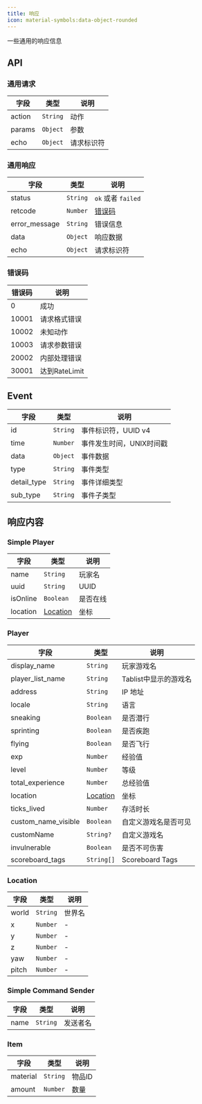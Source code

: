 ```yaml
---
title: 响应
icon: material-symbols:data-object-rounded
---
```


一些通用的响应信息

## API

### 通用请求

| 字段   | 类型     | 说明       |
| ------ | -------- | ---------- |
| action | `String` | 动作       |
| params | `Object` | 参数       |
| echo   | `Object` | 请求标识符 |

### 通用响应

| 字段          | 类型     | 说明               |
| ------------- | -------- | ------------------ |
| status        | `String` | `ok` 或者 `failed` |
| retcode       | `Number` | [错误码](#错误码)  |
| error_message | `String` | 错误信息           |
| data          | `Object` | 响应数据           |
| echo          | `Object` | 请求标识符         |

### 错误码

| 错误码 | 说明          |
| ------ | ------------- |
| 0      | 成功          |
| 10001  | 请求格式错误  |
| 10002  | 未知动作      |
| 10003  | 请求参数错误  |
| 20002  | 内部处理错误  |
| 30001  | 达到RateLimit |

## Event
| 字段        | 类型     | 说明                     |
| ----------- | -------- | ------------------------ |
| id          | `String` | 事件标识符，UUID v4      |
| time        | `Number` | 事件发生时间，UNIX时间戳 |
| data        | `Object` | 事件数据                 |
| type        | `String` | 事件类型                 |
| detail_type | `String` | 事件详细类型             |
| sub_type    | `String` | 事件子类型               |

## 响应内容

### Simple Player
| 字段     | 类型                  | 说明     |
| -------- | --------------------- | -------- |
| name     | `String`              | 玩家名   |
| uuid     | `String`              | UUID     |
| isOnline | `Boolean`             | 是否在线 |
| location | [Location](#location) | 坐标     |

### Player

| 字段                | 类型                  | 说明                  |
| ------------------- | --------------------- | --------------------- |
| display_name        | `String`              | 玩家游戏名            |
| player_list_name    | `String`              | Tablist中显示的游戏名 |
| address             | `String`              | IP 地址               |
| locale              | `String`              | 语言                  |
| sneaking            | `Boolean`             | 是否潜行              |
| sprinting           | `Boolean`             | 是否疾跑              |
| flying              | `Boolean`             | 是否飞行              |
| exp                 | `Number`              | 经验值                |
| level               | `Number`              | 等级                  |
| total_experience    | `Number`              | 总经验值              |
| location            | [Location](#location) | 坐标                  |
| ticks_lived         | `Number`              | 存活时长              |
| custom_name_visible | `Boolean`             | 自定义游戏名是否可见  |
| customName          | `String?`             | 自定义游戏名          |
| invulnerable        | `Boolean`             | 是否不可伤害          |
| scoreboard_tags     | `String[]`            | Scoreboard Tags       |

### Location
| 字段  | 类型     | 说明   |
| ----- | -------- | ------ |
| world | `String` | 世界名 |
| x     | `Number` | -      |
| y     | `Number` | -      |
| z     | `Number` | -      |
| yaw   | `Number` | -      |
| pitch | `Number` | -      |

### Simple Command Sender
| 字段 | 类型     | 说明     |
| ---- | -------- | -------- |
| name | `String` | 发送者名 |

### Item
| 字段     | 类型     | 说明   |
| -------- | -------- | ------ |
| material | `String` | 物品ID |
| amount   | `Number` | 数量   |